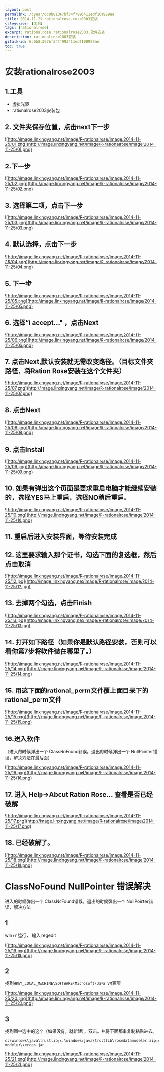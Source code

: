 ```yaml
---
layout: post
permalink: /:year/6c0b81367bf34f7993411edf108929ae
title: 2014-11-25-rationalrose-rose2003安装
categories: [工具]
tags: [rationalrose]
excerpt: rationalrose,rationalrose2003,软件安装
description: rationalrose2003安装
gitalk-id: 6c0b81367bf34f7993411edf108929ae
toc: true
---
```


# 安装rationalrose2003

## 1.工具

* 虚拟光驱
* rationalrose2003安装包

## 2. 文件夹保存位置，点击next下一步

![http://image.linxingyang.net/image/R-rationalrose/image/2014-11-25/01.png](http://image.linxingyang.net/image/R-rationalrose/image/2014-11-25/01.png)

## 2.下一步

![http://image.linxingyang.net/image/R-rationalrose/image/2014-11-25/02.png](http://image.linxingyang.net/image/R-rationalrose/image/2014-11-25/02.png)

## 3. 选择第二项，点击下一步

![http://image.linxingyang.net/image/R-rationalrose/image/2014-11-25/03.png](http://image.linxingyang.net/image/R-rationalrose/image/2014-11-25/03.png)

## 4. 默认选择，点击下一步

![http://image.linxingyang.net/image/R-rationalrose/image/2014-11-25/04.png](http://image.linxingyang.net/image/R-rationalrose/image/2014-11-25/04.png)

## 5. 下一步

![http://image.linxingyang.net/image/R-rationalrose/image/2014-11-25/05.png](http://image.linxingyang.net/image/R-rationalrose/image/2014-11-25/05.png)

## 6. 选择“i accept...” ，点击Next

![http://image.linxingyang.net/image/R-rationalrose/image/2014-11-25/06.png](http://image.linxingyang.net/image/R-rationalrose/image/2014-11-25/06.png)

## 7. 点击Next,默认安装就无需改变路径。（目标文件夹路径，将Ration Rose安装在这个文件夹）

![http://image.linxingyang.net/image/R-rationalrose/image/2014-11-25/07.png](http://image.linxingyang.net/image/R-rationalrose/image/2014-11-25/07.png)

## 8. 点击Next

![http://image.linxingyang.net/image/R-rationalrose/image/2014-11-25/08.png](http://image.linxingyang.net/image/R-rationalrose/image/2014-11-25/08.png)

## 9. 点击Install

![http://image.linxingyang.net/image/R-rationalrose/image/2014-11-25/09.png](http://image.linxingyang.net/image/R-rationalrose/image/2014-11-25/09.png)

## 10. 如果有弹出这个页面是要求重启电脑才能继续安装的，选择YES马上重启，选择NO稍后重启。

![http://image.linxingyang.net/image/R-rationalrose/image/2014-11-25/10.png](http://image.linxingyang.net/image/R-rationalrose/image/2014-11-25/10.png)

## 11. 重启后进入安装界面，等待安装完成

## 12. 这里要求输入那个证书，勾选下面的复选框，然后点击取消

![http://image.linxingyang.net/image/R-rationalrose/image/2014-11-25/12.jpg](http://image.linxingyang.net/image/R-rationalrose/image/2014-11-25/12.jpg)

## 13. 去掉两个勾选，点击Finish

![http://image.linxingyang.net/image/R-rationalrose/image/2014-11-25/13.jpg](http://image.linxingyang.net/image/R-rationalrose/image/2014-11-25/13.jpg)

## 14. 打开如下路径（如果你是默认路径安装，否则可以看你第7步将软件装在哪里了。）

![http://image.linxingyang.net/image/R-rationalrose/image/2014-11-25/14.png](http://image.linxingyang.net/image/R-rationalrose/image/2014-11-25/14.png)

## 15. 用这下面的rational_perm文件覆上面目录下的rational_perm文件

![http://image.linxingyang.net/image/R-rationalrose/image/2014-11-25/15.png](http://image.linxingyang.net/image/R-rationalrose/image/2014-11-25/15.png)

## 16.进入软件 

（进入的时候弹出一个 ClassNoFound错误。退出的时候弹出一个 NullPointer错误，解决方法在最后面）

![http://image.linxingyang.net/image/R-rationalrose/image/2014-11-25/16.png](http://image.linxingyang.net/image/R-rationalrose/image/2014-11-25/16.png)

## 17. 进入 Help->About Ration Rose... 查看是否已经破解

![http://image.linxingyang.net/image/R-rationalrose/image/2014-11-25/17.png](http://image.linxingyang.net/image/R-rationalrose/image/2014-11-25/17.png)

## 18. 已经破解了。

![http://image.linxingyang.net/image/R-rationalrose/image/2014-11-25/18.png](http://image.linxingyang.net/image/R-rationalrose/image/2014-11-25/18.png)


# ClassNoFound NullPointer 错误解决

进入的时候弹出一个 ClassNoFound错误。退出的时候弹出一个 NullPointer错误，解决方法

## 1

win+r 运行， 输入 regedit

![http://image.linxingyang.net/image/R-rationalrose/image/2014-11-25/19.png](http://image.linxingyang.net/image/R-rationalrose/image/2014-11-25/19.png)

## 2

找到`HKEY_LOCAL_MACHINE\SOFTWARE\Microsoft\Java VM`表项

![http://image.linxingyang.net/image/R-rationalrose/image/2014-11-25/20.png](http://image.linxingyang.net/image/R-rationalrose/image/2014-11-25/20.png)

## 3

找到图中选中的这个（如果没有，就新建），双击。并将下面那串复制粘贴进去。

```
c:\windows\java\trustlib;c:\windows\java\trustlib\rosedatamodeler.zip;c:\windows\java\trustlib\comwrappers.zip;c:\windows\java\trustlib\xerces.jar;c:\programfiles\rational\rose\web modeler\xerces.jar
```

![http://image.linxingyang.net/image/R-rationalrose/image/2014-11-25/21.png](http://image.linxingyang.net/image/R-rationalrose/image/2014-11-25/21.png)

